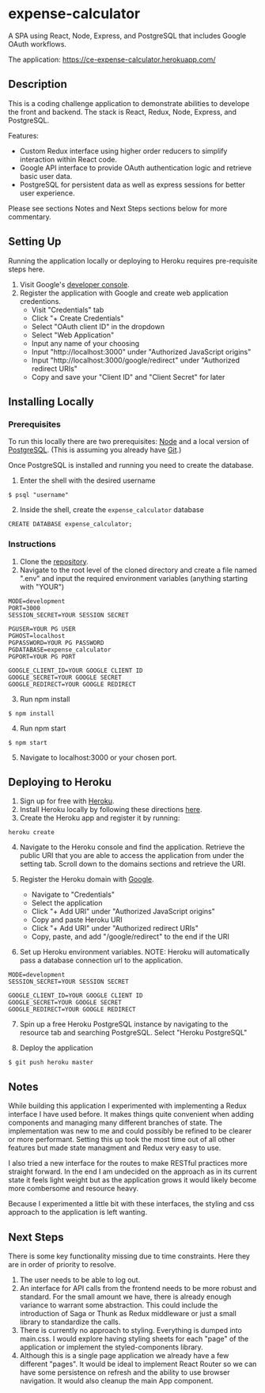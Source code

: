 # expense-calculator

A SPA using React, Node, Express, and PostgreSQL that includes Google OAuth workflows.

The application: https://ce-expense-calculator.herokuapp.com/

## Description

This is a coding challenge application to demonstrate abilities to develope the front and backend. The stack is React, Redux, Node, Express, and PostgreSQL.

Features:

- Custom Redux interface using higher order reducers to simplify interaction within React code.
- Google API interface to provide OAuth authentication logic and retrieve basic user data.
- PostgreSQL for persistent data as well as express sessions for better user experience.

Please see sections Notes and Next Steps sections below for more commentary.

## Setting Up

Running the application locally or deploying to Heroku requires pre-requisite steps here.

1. Visit Google's [developer console](https://console.developers.google.com/).
2. Register the application with Google and create web application credentions.
   - Visit "Credentials" tab
   - Click "+ Create Credentials"
   - Select "OAuth client ID" in the dropdown
   - Select "Web Application"
   - Input any name of your choosing
   - Input "http://localhost:3000" under "Authorized JavaScript origins"
   - Input "http://localhost:3000/google/redirect" under "Authorized redirect URIs"
   - Copy and save your "Client ID" and "Client Secret" for later

## Installing Locally

### Prerequisites

To run this locally there are two prerequisites: [Node](https://nodejs.org/en/download/) and a local version of [PostgreSQL](https://www.postgresql.org/download/). (This is assuming you already have [Git](https://help.github.com/en/github/getting-started-with-github/set-up-git).)

Once PostgreSQL is installed and running you need to create the database.

1. Enter the shell with the desired username

```
$ psql "username"
```

2. Inside the shell, create the `expense_calculator` database

```
CREATE DATABASE expense_calculator;
```

### Instructions

1. Clone the [repository](https://github.com/Tmunayyer/expense-calculator).
2. Navigate to the root level of the cloned directory and create a file named ".env" and input the required environment variables (anything starting with "YOUR")

```
MODE=development
PORT=3000
SESSION_SECRET=YOUR SESSION SECRET

PGUSER=YOUR PG USER
PGHOST=localhost
PGPASSWORD=YOUR PG PASSWORD
PGDATABASE=expense_calculator
PGPORT=YOUR PG PORT

GOOGLE_CLIENT_ID=YOUR GOOGLE CLIENT ID
GOOGLE_SECRET=YOUR GOOGLE SECRET
GOOGLE_REDIRECT=YOUR GOOGLE REDIRECT

```

3. Run npm install

```
$ npm install
```

4. Run npm start

```
$ npm start
```

5. Navigate to localhost:3000 or your chosen port.

## Deploying to Heroku

1. Sign up for free with [Heroku](https://www.heroku.com/).
2. Install Heroku locally by following these directions [here](https://devcenter.heroku.com/articles/getting-started-with-nodejs#set-up).
3. Create the Heroku app and register it by running:

```
heroku create
```

4. Navigate to the Heroku console and find the application. Retrieve the public URI that you are able to access the application from under the setting tab. Scroll down to the domains sections and retrieve the URI.

5. Register the Heroku domain with [Google](https://console.developers.google.com/).

   - Navigate to "Credentials"
   - Select the application
   - Click "+ Add URI" under "Authorized JavaScript origins"
   - Copy and paste Heroku URI
   - Click "+ Add URI" under "Authorized redirect URIs"
   - Copy, paste, and add "/google/redirect" to the end if the URI

6. Set up Heroku environment variables. NOTE: Heroku will automatically pass a database connection url to the application.

```
MODE=development
SESSION_SECRET=YOUR SESSION SECRET

GOOGLE_CLIENT_ID=YOUR GOOGLE CLIENT ID
GOOGLE_SECRET=YOUR GOOGLE SECRET
GOOGLE_REDIRECT=YOUR GOOGLE REDIRECT
```

7. Spin up a free Heroku PostgreSQL instance by navigating to the resource tab and searching PostgreSQL. Select "Heroku PostgreSQL"

8. Deploy the application

```
$ git push heroku master
```

## Notes

While building this application I experimented with implementing a Redux interface I have used before. It makes things quite convenient when adding components and managing many different branches of state. The implementation was new to me and could possibly be refined to be clearer or more performant. Setting this up took the most time out of all other features but made state managment and Redux very easy to use.

I also tried a new interface for the routes to make RESTful practices more straight forward. In the end I am undecided on the approach as in its current state it feels light weight but as the application grows it would likely become more combersome and resource heavy.

Because I experimented a little bit with these interfaces, the styling and css approach to the application is left wanting.

## Next Steps

There is some key functionality missing due to time constraints. Here they are in order of priority to resolve.

1. The user needs to be able to log out.
2. An interface for API calls from the frontend needs to be more robust and standard. For the small amount we have, there is already enough variance to warrant some abstraction. This could include the introduction of Saga or Thunk as Redux middleware or just a small library to standardize the calls.
3. There is currently no approach to styling. Everything is dumped into main.css. I would explore having styling sheets for each "page" of the application or implement the styled-components library.
4. Although this is a single page application we already have a few different "pages". It would be ideal to implement React Router so we can have some persistence on refresh and the ability to use browser navigation. It would also cleanup the main App component.
